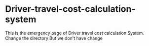 # Driver-travel-cost-calculation-system
This is the emergency  page of Driver travel cost calculation System.
Change the directory
But we don't have change
